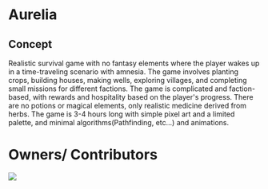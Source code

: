 # Aurelia

## Concept
Realistic survival game with no fantasy elements where the player wakes up in a time-traveling scenario with amnesia. The game involves planting crops, building houses, making wells, exploring villages, and completing small missions for different factions. The game is complicated and faction-based, with rewards and hospitality based on the player's progress. There are no potions or magical elements, only realistic medicine derived from herbs. The game is 3-4 hours long with simple pixel art and a limited palette, and minimal algorithms(Pathfinding, etc...) and animations.

# Owners/ Contributors

<img src = "https://contrib.rocks/image?repo=CaptPyrite/Aurelia"/>
